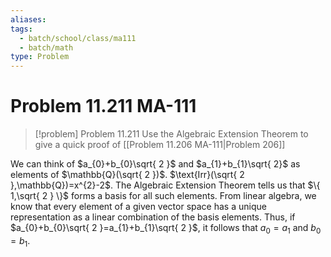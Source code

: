 ```yaml
---
aliases: 
tags:
  - batch/school/class/ma111
  - batch/math
type: Problem
---
```

# Problem 11.211 MA-111

> [!problem] Problem 11.211
> Use the Algebraic Extension Theorem to give a quick proof of [[Problem 11.206 MA-111|Problem 206]]

We can think of $a_{0}+b_{0}\sqrt{ 2 }$ and $a_{1}+b_{1}\sqrt{  2}$ as elements of $\mathbb{Q}(\sqrt{ 2 })$. $\text{Irr}(\sqrt{ 2 },\mathbb{Q})=x^{2}-2$. The Algebraic Extension Theorem tells us that $\{ 1,\sqrt{ 2 } \}$ forms a basis for all such elements. From linear algebra, we know that every element of a given vector space has a unique representation as a linear combination of the basis elements. Thus, if $a_{0}+b_{0}\sqrt{ 2 }=a_{1}+b_{1}\sqrt{ 2 }$, it follows that $a_{0}=a_{1}$ and $b_{0}=b_{1}$.
